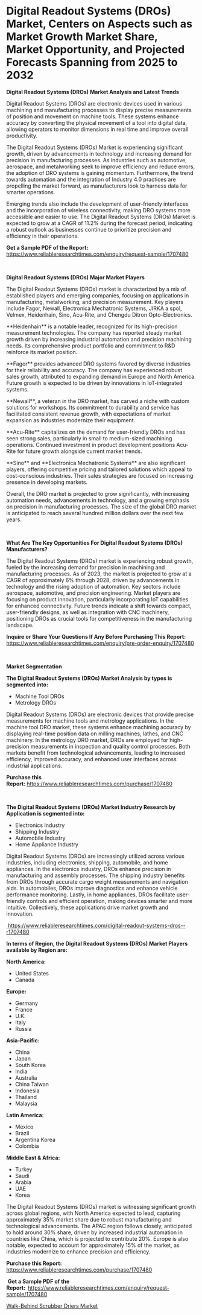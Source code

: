 <p><h1>Digital Readout Systems (DROs) Market, Centers on Aspects such as Market Growth Market Share, Market Opportunity, and Projected Forecasts Spanning from 2025 to 2032</h1></p><p><strong>Digital Readout Systems (DROs) Market Analysis and Latest Trends</strong></p>
<p><p>Digital Readout Systems (DROs) are electronic devices used in various machining and manufacturing processes to display precise measurements of position and movement on machine tools. These systems enhance accuracy by converting the physical movement of a tool into digital data, allowing operators to monitor dimensions in real time and improve overall productivity.</p><p>The Digital Readout Systems (DROs) Market is experiencing significant growth, driven by advancements in technology and increasing demand for precision in manufacturing processes. As industries such as automotive, aerospace, and metalworking seek to improve efficiency and reduce errors, the adoption of DRO systems is gaining momentum. Furthermore, the trend towards automation and the integration of Industry 4.0 practices are propelling the market forward, as manufacturers look to harness data for smarter operations.</p><p>Emerging trends also include the development of user-friendly interfaces and the incorporation of wireless connectivity, making DRO systems more accessible and easier to use. The Digital Readout Systems (DROs) Market is expected to grow at a CAGR of 11.2% during the forecast period, indicating a robust outlook as businesses continue to prioritize precision and efficiency in their operations.</p></p>
<p><strong>Get a Sample PDF of the Report:&nbsp;</strong> <a href="https://www.reliableresearchtimes.com/enquiry/request-sample/1707480?utm_campaign=2230&utm_medium=2&utm_source=Github&utm_content=ia&utm_term=25032025&utm_id=digital-readout-systems-dros">https://www.reliableresearchtimes.com/enquiry/request-sample/1707480</a></p>
<p>&nbsp;</p>
<p><strong>Digital Readout Systems (DROs) Major Market Players</strong></p>
<p><p>The Digital Readout Systems (DROs) market is characterized by a mix of established players and emerging companies, focusing on applications in manufacturing, metalworking, and precision measurement. Key players include Fagor, Newall, Electronica Mechatronic Systems, JIRKA a spol, Velmex, Heidenhain, Sino, Acu-Rite, and Chengdu Ditron Opto-Electronics.</p><p>**Heidenhain** is a notable leader, recognized for its high-precision measurement technologies. The company has reported steady market growth driven by increasing industrial automation and precision machining needs. Its comprehensive product portfolio and commitment to R&D reinforce its market position.</p><p>**Fagor** provides advanced DRO systems favored by diverse industries for their reliability and accuracy. The company has experienced robust sales growth, attributed to expanding demand in Europe and North America. Future growth is expected to be driven by innovations in IoT-integrated systems.</p><p>**Newall**, a veteran in the DRO market, has carved a niche with custom solutions for workshops. Its commitment to durability and service has facilitated consistent revenue growth, with expectations of market expansion as industries modernize their equipment.</p><p>**Acu-Rite** capitalizes on the demand for user-friendly DROs and has seen strong sales, particularly in small to medium-sized machining operations. Continued investment in product development positions Acu-Rite for future growth alongside current market trends.</p><p>**Sino** and **Electronica Mechatronic Systems** are also significant players, offering competitive pricing and tailored solutions which appeal to cost-conscious industries. Their sales strategies are focused on increasing presence in developing markets.</p><p>Overall, the DRO market is projected to grow significantly, with increasing automation needs, advancements in technology, and a growing emphasis on precision in manufacturing processes. The size of the global DRO market is anticipated to reach several hundred million dollars over the next few years.</p></p>
<p>&nbsp;</p>
<p><strong>What Are The Key Opportunities For Digital Readout Systems (DROs) Manufacturers?</strong></p>
<p><p>The Digital Readout Systems (DROs) market is experiencing robust growth, fueled by the increasing demand for precision in machining and manufacturing processes. As of 2023, the market is projected to grow at a CAGR of approximately 6% through 2028, driven by advancements in technology and the rising adoption of automation. Key sectors include aerospace, automotive, and precision engineering. Market players are focusing on product innovation, particularly incorporating IoT capabilities for enhanced connectivity. Future trends indicate a shift towards compact, user-friendly designs, as well as integration with CNC machinery, positioning DROs as crucial tools for competitiveness in the manufacturing landscape.</p></p>
<p><strong>Inquire or Share Your Questions If Any Before Purchasing This Report:</strong> <a href="https://www.reliableresearchtimes.com/enquiry/pre-order-enquiry/1707480?utm_campaign=2230&utm_medium=2&utm_source=Github&utm_content=ia&utm_term=25032025&utm_id=digital-readout-systems-dros">https://www.reliableresearchtimes.com/enquiry/pre-order-enquiry/1707480</a></p>
<p>&nbsp;</p>
<p><strong>Market Segmentation</strong></p>
<p><strong>The Digital Readout Systems (DROs) Market Analysis by types is segmented into:</strong></p>
<p><ul><li>Machine Tool DROs</li><li>Metrology DROs</li></ul></p>
<p><p>Digital Readout Systems (DROs) are electronic devices that provide precise measurements for machine tools and metrology applications. In the machine tool DRO market, these systems enhance machining accuracy by displaying real-time position data on milling machines, lathes, and CNC machinery. In the metrology DRO market, DROs are employed for high-precision measurements in inspection and quality control processes. Both markets benefit from technological advancements, leading to increased efficiency, improved accuracy, and enhanced user interfaces across industrial applications.</p></p>
<p><strong>Purchase this Report:&nbsp;</strong><a href="https://www.reliableresearchtimes.com/purchase/1707480?utm_campaign=2230&utm_medium=2&utm_source=Github&utm_content=ia&utm_term=25032025&utm_id=digital-readout-systems-dros">https://www.reliableresearchtimes.com/purchase/1707480</a></p>
<p>&nbsp;</p>
<p><strong>The Digital Readout Systems (DROs) Market Industry Research by Application is segmented into:</strong></p>
<p><ul><li>Electronics Industry</li><li>Shipping Industry</li><li>Automobile Industry</li><li>Home Appliance Industry</li></ul></p>
<p><p>Digital Readout Systems (DROs) are increasingly utilized across various industries, including electronics, shipping, automobile, and home appliances. In the electronics industry, DROs enhance precision in manufacturing and assembly processes. The shipping industry benefits from DROs through accurate cargo weight measurements and navigation aids. In automobiles, DROs improve diagnostics and enhance vehicle performance monitoring. Lastly, in home appliances, DROs facilitate user-friendly controls and efficient operation, making devices smarter and more intuitive. Collectively, these applications drive market growth and innovation.</p></p>
<p><a href="https://www.reliableresearchtimes.com/digital-readout-systems-dros--r1707480?utm_campaign=2230&utm_medium=2&utm_source=Github&utm_content=ia&utm_term=25032025&utm_id=digital-readout-systems-dros">&nbsp;https://www.reliableresearchtimes.com/digital-readout-systems-dros--r1707480</a></p>
<p><strong>In terms of Region, the Digital Readout Systems (DROs) Market Players available by Region are:</strong></p>
<p>
    <p> <strong> North America: </strong>
        <ul>
            <li>United States</li>
            <li>Canada</li>
        </ul>
        </p> 
    <p> <strong> Europe: </strong>
        <ul>
            <li>Germany</li>
            <li>France</li>
            <li>U.K.</li>
            <li>Italy</li>
            <li>Russia</li>
        </ul>
        </p> 
    <p> <strong> Asia-Pacific: </strong>
        <ul>
            <li>China</li>
            <li>Japan</li>
            <li>South Korea</li>
            <li>India</li>
            <li>Australia</li>
            <li>China Taiwan</li>
            <li>Indonesia</li>
            <li>Thailand</li>
            <li>Malaysia</li>
        </ul>
        </p> 
    <p> <strong> Latin America: </strong>
        <ul>
            <li>Mexico</li>
            <li>Brazil</li>
            <li>Argentina Korea</li>
            <li>Colombia</li>
        </ul>
        </p> 
    <p> <strong> Middle East & Africa: </strong>
        <ul>
            <li>Turkey</li>
            <li>Saudi</li>
            <li>Arabia</li>
            <li>UAE</li>
            <li>Korea</li>
        </ul>
    </p>
    </p>
<p><p>The Digital Readout Systems (DROs) market is witnessing significant growth across global regions, with North America expected to lead, capturing approximately 35% market share due to robust manufacturing and technological advancements. The APAC region follows closely, anticipated to hold around 30% share, driven by increased industrial automation in countries like China, which is projected to contribute 20%. Europe is also notable, expected to account for approximately 15% of the market, as industries modernize to enhance precision and efficiency.</p></p>
<p><strong>Purchase this Report: </strong><a href="https://www.reliableresearchtimes.com/purchase/1707480?utm_campaign=2230&utm_medium=2&utm_source=Github&utm_content=ia&utm_term=25032025&utm_id=digital-readout-systems-dros">https://www.reliableresearchtimes.com/purchase/1707480</a></p>
<p>&nbsp;<strong>Get a Sample PDF of the Report:&nbsp;&nbsp;</strong><a href="https://www.reliableresearchtimes.com/enquiry/request-sample/1707480?utm_campaign=2230&utm_medium=2&utm_source=Github&utm_content=ia&utm_term=25032025&utm_id=digital-readout-systems-dros">https://www.reliableresearchtimes.com/enquiry/request-sample/1707480</a></p>
<p><strong></strong></p>
<p><p><a href="https://github.com/petbigbeepjn/Market-Research-Report-List-2/blob/main/walk-behind-scrubber-driers-market.md?utm_campaign=2230&utm_medium=2&utm_source=Github&utm_content=ia&utm_term=25032025&utm_id=digital-readout-systems-dros">Walk-Behind Scrubber Driers Market</a></p></p>